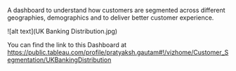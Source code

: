 A dashboard to understand how customers are segmented across different geographies, demographics and to deliver better customer experience.

![alt text](UK Banking Distribution.jpg)

You can find the link to this Dashboard at https://public.tableau.com/profile/pratyaksh.gautam#!/vizhome/Customer_Segmentation/UKBankingDistribution
